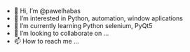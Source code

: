 - 👋 Hi, I’m @pawelhabas
- 👀 I’m interested in Python, automation, window aplications
- 🌱 I’m currently learning Python selenium, PyQt5
- 💞️ I’m looking to collaborate on ...
- 📫 How to reach me ...

<!---
pawelhabas/pawelhabas is a ✨ special ✨ repository because its `README.md` (this file) appears on your GitHub profile.
You can click the Preview link to take a look at your changes.
--->
